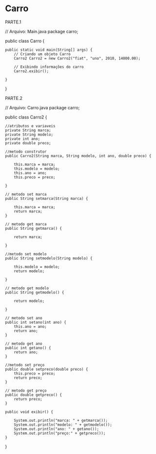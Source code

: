 # Carro


PARTE.1

// Arquivo: Main.java
package carro;

public class Carro {

    public static void main(String[] args) {
        // Criando um objeto Carro
        Carro2 Carro2 = new Carro2("fiat", "uno", 2010, 14000.00);

        // Exibindo informações do carro
        Carro2.exibir();

    }
}



PARTE.2

// Arquivo: Carro.java
package carro;

public class Carro2 {

    //atributos e variaveis
    private String marca;
    private String modelo;
    private int ano;
    private double preco;

    //metodo construtor
    public Carro2(String marca, String modelo, int ano, double preco) {

        this.marca = marca;
        this.modelo = modelo;
        this.ano = ano;
        this.preco = preco;

    }

    // metodo set marca
    public String setmarca(String marca) {

        this.marca = marca;
        return marca;
    }

    // metodo get marca
    public String getmarca() {

        return marca;

    }

    //metodo set modelo
    public String setmodelo(String modelo) {

        this.modelo = modelo;
        return modelo;

    }

    // metodo get modelo
    public String getmodelo() {

        return modelo;

    }

    // metodo set ano 
    public int setano(int ano) {
        this.ano = ano;
        return ano;
    }

    // metodo get ano
    public int getano() {
        return ano;
    }

    //metodo set preço
    public double setpreco(double preco) {
        this.preco = preco;
        return preco;
    }

    // metodo get preço
    public double getpreco() {
        return preco;
    }

    public void exibir() {

        System.out.println("marca: " + getmarca());
        System.out.println("modelo: " + getmodelo());
        System.out.println("ano: " + getano());
        System.out.println("preço:" + getpreco());
    }
}





